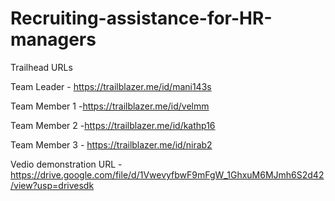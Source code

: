 # Recruiting-assistance-for-HR-managers

Trailhead URLs

Team Leader  - https://trailblazer.me/id/mani143s





Team Member 1 -https://trailblazer.me/id/velmm









Team Member 2 -https://trailblazer.me/id/kathp16




Team Member 3 - https://trailblazer.me/id/nirab2


Vedio demonstration URL - https://drive.google.com/file/d/1VwevyfbwF9mFgW_1GhxuM6MJmh6S2d42/view?usp=drivesdk

